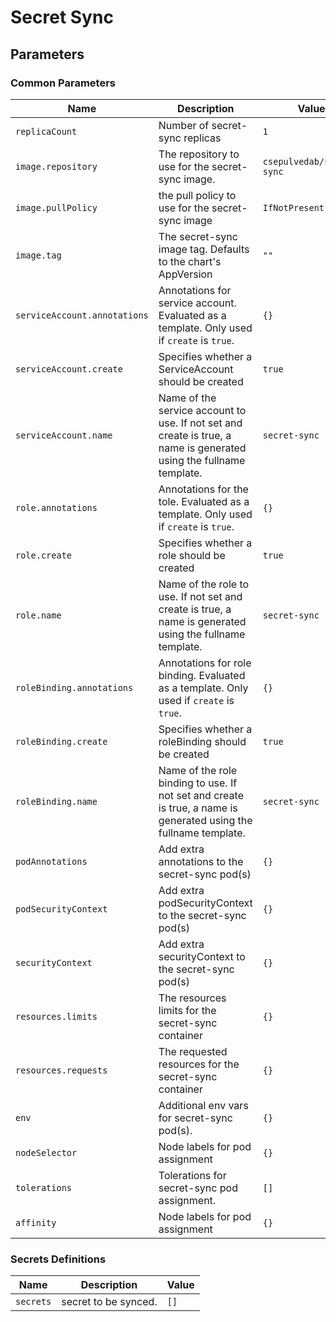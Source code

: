 # Secret Sync

## Parameters

### Common Parameters

| Name                         | Description                                                                                                         | Value                     |
| ---------------------------- | ------------------------------------------------------------------------------------------------------------------- | ------------------------- |
| `replicaCount`               | Number of secret-sync replicas                                                                                      | `1`                       |
| `image.repository`           | The repository to use for the secret-sync image.                                                                    | `csepulvedab/secret-sync` |
| `image.pullPolicy`           | the pull policy to use for the secret-sync image                                                                    | `IfNotPresent`            |
| `image.tag`                  | The secret-sync image tag. Defaults to the chart's AppVersion                                                       | `""`                      |
| `serviceAccount.annotations` | Annotations for service account. Evaluated as a template. Only used if `create` is `true`.                          | `{}`                      |
| `serviceAccount.create`      | Specifies whether a ServiceAccount should be created                                                                | `true`                    |
| `serviceAccount.name`        | Name of the service account to use. If not set and create is true, a name is generated using the fullname template. | `secret-sync`             |
| `role.annotations`           | Annotations for the tole. Evaluated as a template. Only used if `create` is `true`.                                 | `{}`                      |
| `role.create`                | Specifies whether a role should be created                                                                          | `true`                    |
| `role.name`                  | Name of the role to use. If not set and create is true, a name is generated using the fullname template.            | `secret-sync`             |
| `roleBinding.annotations`    | Annotations for role binding. Evaluated as a template. Only used if `create` is `true`.                             | `{}`                      |
| `roleBinding.create`         | Specifies whether a roleBinding should be created                                                                   | `true`                    |
| `roleBinding.name`           | Name of the role binding to use. If not set and create is true, a name is generated using the fullname template.    | `secret-sync`             |
| `podAnnotations`             | Add extra annotations to the secret-sync pod(s)                                                                     | `{}`                      |
| `podSecurityContext`         | Add extra podSecurityContext to the secret-sync pod(s)                                                              | `{}`                      |
| `securityContext`            | Add extra securityContext to the secret-sync pod(s)                                                                 | `{}`                      |
| `resources.limits`           | The resources limits for the secret-sync container                                                                  | `{}`                      |
| `resources.requests`         | The requested resources for the secret-sync container                                                               | `{}`                      |
| `env`                        | Additional env vars for secret-sync pod(s).                                                                         | `{}`                      |
| `nodeSelector`               | Node labels for pod assignment                                                                                      | `{}`                      |
| `tolerations`                | Tolerations for secret-sync pod assignment.                                                                         | `[]`                      |
| `affinity`                   | Node labels for pod assignment                                                                                      | `{}`                      |


### Secrets Definitions

| Name      | Description          | Value |
| --------- | -------------------- | ----- |
| `secrets` | secret to be synced. | `[]`  |


